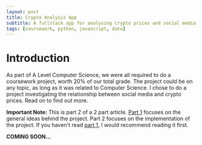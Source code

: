 ```yaml
---
layout: post
title: Crypto Analysis App
subtitle: A fullstack app for analysing crypto prices and social media.
tags: [coursework, python, javascript, data]
---
```

# Introduction
As part of A Level Computer Science, we were all required to do a coursework project, worth 20% of our total grade. The project could be on any topic, as long as it was related to Computer Science. I chose to do a project investigating the relationship between social media and crypto prices. Read on to find out more.

**Important Note:** This is part 2 of a 2 part article. [Part 1]({{site.url}}/2022-08-01-tweet-based-trading) focuses on the general ideas behind the project. Part 2 focuses on the implementation of the project. If you haven't read [part 1]({{site.url}}/2022-08-01-tweet-based-trading), I would recommend reading it first.

**COMING SOON...**